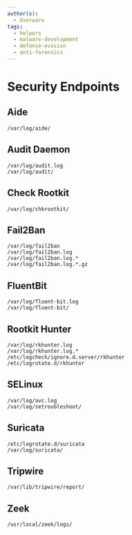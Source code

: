 ```yaml
---
author(s):
  - Userware
tags:
  - helpers
  - malware-development
  - defense-evasion
  - anti-forensics
---
```

# Security Endpoints

## Aide

```
/var/log/aide/
```

## Audit Daemon

```
/var/log/audit.log
/var/log/audit/
```

## Check Rootkit

```
/var/log/chkrootkit/
```

## Fail2Ban

```
/var/log/fail2ban
/var/log/fail2ban.log
/var/log/fail2ban.log.*
/var/log/fail2ban.log.*.gz
```

## FluentBit

```
/var/log/fluent-bit.log
/var/log/fluent-bit/
```

## Rootkit Hunter

```
/var/log/rkhunter.log
/var/log/rkhunter.log.*
/etc/logcheck/ignore.d.server/rkhunter
/etc/logrotate.d/rkhunter
```

## SELinux

```
/var/log/avc.log
/var/log/setroubleshoot/
```

## Suricata

```
/etc/logrotate.d/suricata
/var/log/suricata/
```

## Tripwire

```
/var/lib/tripwire/report/
```

## Zeek

```
/usr/local/zeek/logs/
```